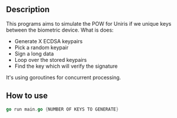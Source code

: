 ## Description

This programs aims to simulate the POW for Uniris if we unique keys between the biometric device.
What is does:

- Generate X ECDSA keypairs
- Pick a random keypair
- Sign a long data
- Loop over the stored keypairs
- Find the key which will verify the signature

It's using goroutines for concurrent processing.

## How to use

```go
go run main.go {NUMBER OF KEYS TO GENERATE}
```